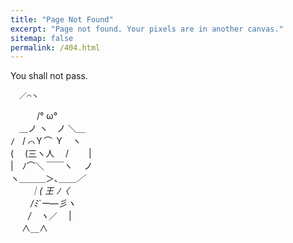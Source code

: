 ```yaml
---
title: "Page Not Found"
excerpt: "Page not found. Your pixels are in another canvas."
sitemap: false
permalink: /404.html
---
```

You shall not pass.    

      ／⌒ヽ        
　　　/° ω°       
　＿ノ ヽ　ノ ＼＿    
`/　`/ ⌒Ｙ⌒ Ｙ　ヽ    
( 　(三ヽ人　 /　　 |     
|　ﾉ⌒＼ ￣￣ヽ　 ノ     
ヽ＿＿＿＞､＿＿_／    
　　 ｜( 王 ﾉ〈    
　　 /ﾐ`ー―彡ヽ    
　　/　ヽ_／　 |    
　 ∧＿∧    
  
  
<script type="text/javascript">
  var GOOG_FIXURL_LANG = 'en';
  var GOOG_FIXURL_SITE = '{{ site.url }}'
</script>
<script type="text/javascript"
  src="//linkhelp.clients.google.com/tbproxy/lh/wm/fixurl.js">
</script>
